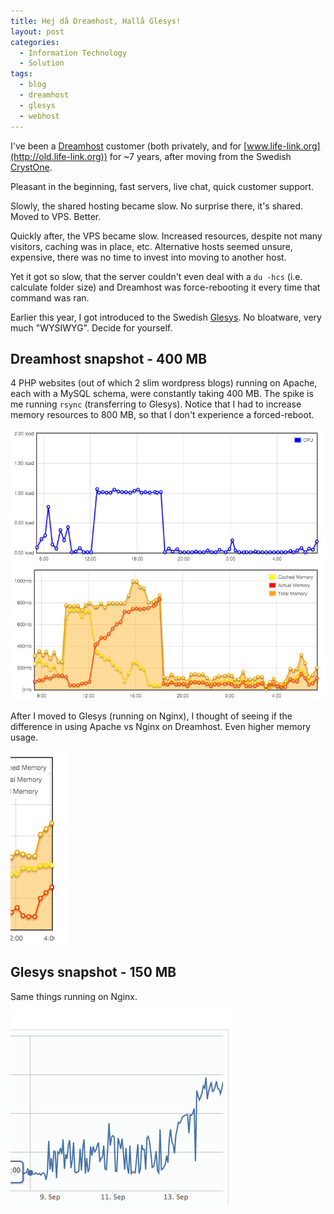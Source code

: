 ```yaml
---
title: Hej då Dreamhost, Hallå Glesys!
layout: post
categories:
  - Information Technology
  - Solution
tags:
  - blog
  - dreamhost
  - glesys
  - webhost
---
```


I've been a [Dreamhost](http://dreamhost.com) customer (both privately, and for [www.life-link.org](http://old.life-link.org)) for ~7 years, after moving from the Swedish [CrystOne](http://crystone.se).

Pleasant in the beginning, fast servers, live chat, quick customer support.

Slowly, the shared hosting became slow. No surprise there, it's shared. Moved to VPS. Better.

Quickly after, the VPS became slow. Increased resources, despite not many visitors, caching was in place, etc. Alternative hosts seemed unsure, expensive, there was no time to invest into moving to another host.

Yet it got so slow, that the server couldn't even deal with a `du -hcs` (i.e. calculate folder size) and Dreamhost was force-rebooting it every time that command was ran.

Earlier this year, I got introduced to the Swedish [Glesys](http://glesys.se). No bloatware, very much "WYSIWYG". Decide for yourself.

## Dreamhost snapshot - 400 MB

4 PHP websites (out of which 2 slim wordpress blogs) running on Apache, each with a MySQL schema, were constantly taking 400 MB. The spike is me running `rsync` (transferring to Glesys). Notice that I had to increase memory resources to 800 MB, so that I don't experience a forced-reboot.

![Apache memory on Dreamhost](/wp-content/2014-09-14-dreamhost.png)

After I moved to Glesys (running on Nginx), I thought of seeing if the difference in using Apache vs Nginx on Dreamhost. Even higher memory usage.

![Nginx memory on Dreamhost](/wp-content/2014-09-14-dreamhost-2.png)

## Glesys snapshot - 150 MB

Same things running on Nginx.

![Nginx memory on Glesys](/wp-content/2014-09-14-glesys.png)


